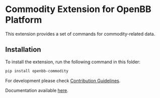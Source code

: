 # Commodity Extension for OpenBB Platform

This extension provides a set of commands for commodity-related data.

## Installation

To install the extension, run the following command in this folder:

```bash
pip install openbb-commodity
```

For development please check [Contribution Guidelines](https://github.com/OpenBB-finance/OpenBBTerminal/blob/develop/openbb-sdk-v4/openbb_platform/CONTRIBUTING.md).

Documentation available [here](https://docs.openbb.co/platform).
